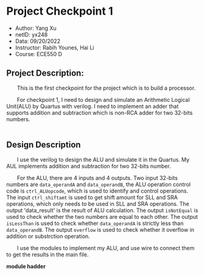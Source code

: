 # Project Checkpoint 1

 - Author: Yang Xu
 - netID: yx248
 - Data: 09/20/2022
 - Instructor: Rabih Younes, Hai Li
 - Course: ECE550 D

## Project Description:

&emsp;&emsp;This is the first checkpoint for the project which is to build a processor.<br>

&emsp;&emsp;For checkpoint 1, I need to design and simulate an Arithmetic Logical Unit(ALU) by Quartus with verilog. I need to implement an adder that supports addition and subtraction which is non-RCA adder for two 32-bits numbers.<br>
<br>

## Design Description

&emsp;&emsp;I use the verilog to design the ALU and simulate it in the Quartus. My AUL implements addition and subtraction for two 32-bits number.<br>

&emsp;&emsp;For the ALU, there are 4 inputs and 4 outputs. Two input 32-bits numbers are `data_operandA` and `data_operandB`, the ALU operation control code is `ctrl_ALUopcode`, which is used to identify and control operations. The input `ctrl_shiftamt` is used to get shift amount for SLL and SRA operations, which only needs to be used in SLL and SRA operations. The output 'data_result' is the result of ALU calculation. The output `isNotEqual` is used to check whether the two numbers are equal to each other. The output `isLessThan` is used to check whether `data_operandA` is strictly less than `data_operandB`. The output `overflow` is used to check whether it overflow in addition or substrction operation.<br>

&emsp;&emsp;I use the modules to implement my ALU, and use wire to connect them to get the results in the main file.<br>

**module hadder**
&emsp;&emsp;<br>

&emsp;&emsp;<br>

&emsp;&emsp;<br>
<br>

